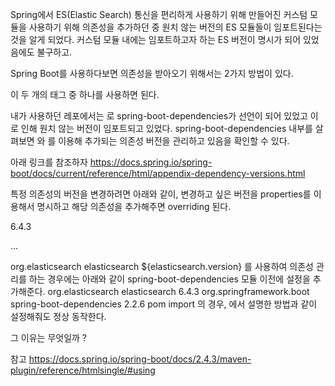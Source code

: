 Spring에서 ES(Elastic Search) 통신을 편리하게 사용하기 위해 만들어진 커스텀 모듈을 사용하기 위해 의존성을 추가하던 중 원치 않는 버전의 ES 모듈들이 임포트된다는 것을 알게 되었다. 커스텀 모듈 내에는 임포트하고자 하는 ES 버전이 명시가 되어 있었음에도 불구하고.

Spring Boot를 사용하다보면 의존성을 받아오기 위해서는 2가지 방법이 있다.

<parent>
<dependencyManagement>

이 두 개의 태그 중 하나를 사용하면 된다.

내가 사용하던 레포에서는 <dependencyManagement>로 spring-boot-dependencies가 선언이 되어 있었고 이로 인해 원치 않는 버전이 임포트되고 있었다. spring-boot-dependencies 내부를 살펴보면 <properties>와 <dependencyManagement>를 이용해 추가되는 의존성 버전을 관리하고 있음을 확인할 수 있다.

아래 링크를 참조하자
https://docs.spring.io/spring-boot/docs/current/reference/html/appendix-dependency-versions.html


특정 의존성의 버전을 변경하려면 아래와 같이,
변경하고 싶은 버전을 properties를 이용해서 명시하고 해당 의존성을 추가해주면 overriding 된다.

<parent>

<properties>
	<elasticsearch.version>6.4.3</elasticsearch.version>
</properties>

...

<dependencies>
	<dependency>
		<groupId>org.elasticsearch</groupId>
		<artifactId>elasticsearch</artifactId>
		<version>${elasticsearch.version}</version>
	</dependency>
</dependencies>
<dependencyManagement>를 사용하여 의존성 관리를 하는 경우에는
아래와 같이 spring-boot-dependencies 모듈 이전에 설정을 추가해준다.

<dependencyManagement>
	<dependencies>
		<!-- 추가하고자 하는 모듈 및 버전 설정 -->
		<dependency>
			<groupId>org.elasticsearch</groupId>
			<artifactId>elasticsearch</artifactId>
			<version>6.4.3</version>
		</dependency>
		<!-- spring-boot-dependencies -->
		<dependency>
			<groupId>org.springframework.boot</groupId>
			<artifactId>spring-boot-dependencies</artifactId>
			<version>2.2.6</version>
			<type>pom</type>
			<scope>import</scope>
		</dependency>
	</dependencies>
</dependencyManagement>
<dependencyManagement>의 경우, <parent>에서 설명한 방법과 같이 설정해줘도 정상 동작한다.

그 이유는 무엇일까 ?

참고
https://docs.spring.io/spring-boot/docs/2.4.3/maven-plugin/reference/htmlsingle/#using